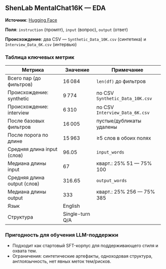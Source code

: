 ## ShenLab MentalChat16K — EDA

**Источник**: [Hugging Face](https://huggingface.co/datasets/ShenLab/MentalChat16K)

**Поля**: `instruction` (промпт), `input` (вопрос), `output` (ответ)

**Происхождение**: два CSV — `Synthetic_Data_10K.csv` (синтетика) и `Interview_Data_6K.csv` (интервью)


### Таблица ключевых метрик

| Метрика | Значение | Примечание |
|---|---|---|
| Всего пар (до фильтров) | 16 084 | `len(df)` до фильтров |
| Происхождение: synthetic | 9 774 | по CSV `Synthetic_Data_10K.csv` |
| Происхождение: interview | 6 310 | по CSV `Interview_Data_6K.csv` |
| После базовых фильтров | 16 005 | пустые/дубликаты удалены |
| После порога по длине | 15 963 | ≥5 слов в обоих полях |
| Средняя длина input (слов) | 96.05 | `input_words` |
| Медиана длины input | 67 | кварт.: 25% 51 — 75% 100 |
| Средняя длина output (слов) | 316.65 | `output_words` |
| Медиана длины output | 333 | кварт.: 25% 256 — 75% 385 |
| Язык | English |  |
| Структура | Single-turn Q/A |  |

### Пригодность для обучения LLM-поддержки
- Подходит как стартовый SFT-корпус для поддерживающего стиля и охвата тем.
- Ограничения: синтетические артефакты, одноходовая структура, англоязычность, нет явных меток тем/рисков.
